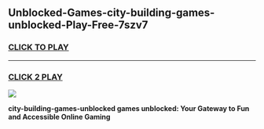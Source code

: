 
## Unblocked-Games-city-building-games-unblocked-Play-Free-7szv7
<h3>
<a href="https://premium76.site?title=city-building-games-unblocked&ref=17A">CLICK TO PLAY</a></h3>
<hr>

<h3>
<a href="https://premium76.site?title=city-building-games-unblocked&ref=17A">CLICK 2 PLAY</a>
  
</h3>

<a href="https://premium76.site?title=city-building-games-unblocked&ref=17A"><img src="https://clearcache.store/games.png"></a>


**city-building-games-unblocked games unblocked: Your Gateway to Fun and Accessible Online Gaming**
